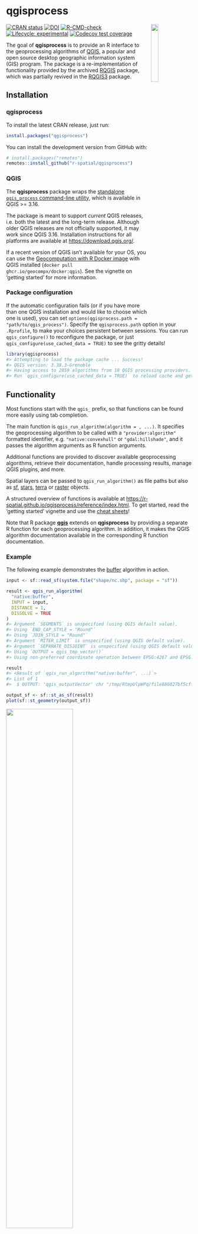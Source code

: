 
<!-- README.md is generated from README.Rmd. Please edit that file -->

# qgisprocess

<img src="man/figures/qgisprocess.svg" align="right" hspace="10" vspace="0" width="20%">

<!-- badges: start -->

[![CRAN
status](https://www.r-pkg.org/badges/version/qgisprocess)](https://CRAN.R-project.org/package=qgisprocess)
[![DOI](https://zenodo.org/badge/DOI/10.5281/zenodo.8260794.svg)](https://doi.org/10.5281/zenodo.8260794)
[![R-CMD-check](https://github.com/r-spatial/qgisprocess/actions/workflows/R-CMD-check.yaml/badge.svg)](https://github.com/r-spatial/qgisprocess/actions/workflows/R-CMD-check.yaml)
[![Lifecycle:
experimental](https://img.shields.io/badge/lifecycle-experimental-orange.svg)](https://lifecycle.r-lib.org/articles/stages.html#experimental)
[![Codecov test
coverage](https://codecov.io/gh/r-spatial/qgisprocess/branch/main/graph/badge.svg)](https://app.codecov.io/gh/r-spatial/qgisprocess/tree/main)
<!-- badges: end -->

The goal of **qgisprocess** is to provide an R interface to the
geoprocessing algorithms of [QGIS](https://qgis.org), a popular and open
source desktop geographic information system (GIS) program. The package
is a re-implementation of functionality provided by the archived
[RQGIS](https://cran.r-project.org/package=RQGIS) package, which was
partially revived in the [RQGIS3](https://github.com/r-spatial/RQGIS3)
package.

## Installation

### qgisprocess

To install the latest CRAN release, just run:

``` r
install.packages("qgisprocess")
```

You can install the development version from GitHub with:

``` r
# install.packages("remotes")
remotes::install_github("r-spatial/qgisprocess")
```

### QGIS

The **qgisprocess** package wraps the [standalone `qgis_process`
command-line
utility](https://docs.qgis.org/latest/en/docs/user_manual/processing/standalone.html),
which is available in QGIS \>= 3.16.

The package is meant to support *current* QGIS releases, i.e. both the
latest and the long-term release. Although older QGIS releases are not
officially supported, it may work since QGIS 3.16. Installation
instructions for all platforms are available at
<https://download.qgis.org/>.

If a recent version of QGIS isn’t available for your OS, you can use the
[Geocomputation with R Docker
image](https://github.com/geocompx/docker/pkgs/container/docker) with
QGIS installed (`docker pull ghcr.io/geocompx/docker:qgis`). See the
vignette on ‘getting started’ for more information.

### Package configuration

If the automatic configuration fails (or if you have more than one QGIS
installation and would like to choose which one is used), you can set
`options(qgisprocess.path = "path/to/qgis_process")`. Specify the
`qgisprocess.path` option in your `.Rprofile`, to make your choices
persistent between sessions. You can run `qgis_configure()` to
reconfigure the package, or just
`qgis_configure(use_cached_data = TRUE)` to see the gritty details!

``` r
library(qgisprocess)
#> Attempting to load the package cache ... Success!
#> QGIS version: 3.38.3-Grenoble
#> Having access to 2059 algorithms from 18 QGIS processing providers.
#> Run `qgis_configure(use_cached_data = TRUE)` to reload cache and get more details.
```

## Functionality

Most functions start with the `qgis_` prefix, so that functions can be
found more easily using tab completion.

The main function is `qgis_run_algorithm(algorithm = , ...)`. It
specifies the geoprocessing algorithm to be called with a
`"provider:algorithm"` formatted identifier, e.g. `"native:convexhull"`
or `"gdal:hillshade"`, and it passes the algorithm arguments as R
function arguments.

Additional functions are provided to discover available geoprocessing
algorithms, retrieve their documentation, handle processing results,
manage QGIS plugins, and more.

Spatial layers can be passed to `qgis_run_algorithm()` as file paths but
also as [sf](https://r-spatial.github.io/sf/),
[stars](https://r-spatial.github.io/stars/),
[terra](https://rspatial.github.io/terra/) or
[raster](https://cran.r-project.org/package=raster) objects.

A structured overview of functions is available at
<https://r-spatial.github.io/qgisprocess/reference/index.html>. To get
started, read the ‘getting started’ vignette and use the [cheat
sheets](https://r-spatial.github.io/qgisprocess/articles/)!

Note that R package
[**qgis**](https://github.com/JanCaha/r_package_qgis) extends on
**qgisprocess** by providing a separate R function for each
geoprocessing algorithm. In addition, it makes the QGIS algorithm
documentation available in the corresponding R function documentation.

### Example

The following example demonstrates the
[buffer](https://docs.qgis.org/latest/en/docs/user_manual/processing_algs/qgis/vectorgeometry.html#buffer)
algorithm in action.

``` r
input <- sf::read_sf(system.file("shape/nc.shp", package = "sf"))

result <- qgis_run_algorithm(
  "native:buffer",
  INPUT = input,
  DISTANCE = 1,
  DISSOLVE = TRUE
)
#> Argument `SEGMENTS` is unspecified (using QGIS default value).
#> Using `END_CAP_STYLE = "Round"`
#> Using `JOIN_STYLE = "Round"`
#> Argument `MITER_LIMIT` is unspecified (using QGIS default value).
#> Argument `SEPARATE_DISJOINT` is unspecified (using QGIS default value).
#> Using `OUTPUT = qgis_tmp_vector()`
#> Using non-preferred coordinate operation between EPSG:4267 and EPSG:4326. Using +proj=pipeline +step +proj=unitconvert +xy_in=deg +xy_out=rad +step +proj=push +v_3 +step +proj=cart +ellps=clrk66 +step +proj=helmert +x=-10 +y=158 +z=187 +step +inv +proj=cart +ellps=WGS84 +step +proj=pop +v_3 +step +proj=unitconvert +xy_in=rad +xy_out=deg, preferred +proj=pipeline +step +proj=unitconvert +xy_in=deg +xy_out=rad +step +proj=hgridshift +grids=ca_nrc_ntv2_0.tif +step +proj=unitconvert +xy_in=rad +xy_out=deg.

result
#> <Result of `qgis_run_algorithm("native:buffer", ...)`>
#> List of 1
#>  $ OUTPUT: 'qgis_outputVector' chr "/tmp/RtmpUlpWPq/file886027bf5cff/file88601bc90fab.gpkg"

output_sf <- sf::st_as_sf(result)
plot(sf::st_geometry(output_sf))
```

<img src="man/figures/README-buffer-1.png" width="60%" />

### Some tips

You can search for algorithms with `qgis_search_algorithms()` (string
matching with regex).

``` r
qgis_search_algorithms(algorithm = "buffer", group = "[Vv]ector")
#> # A tibble: 10 × 5
#>    provider provider_title    group                algorithm     algorithm_title
#>    <chr>    <chr>             <chr>                <chr>         <chr>          
#>  1 gdal     GDAL              Vector geoprocessing gdal:bufferv… Buffer vectors 
#>  2 gdal     GDAL              Vector geoprocessing gdal:oneside… One side buffer
#>  3 grass    GRASS             Vector (v.*)         grass:v.buff… v.buffer       
#>  4 native   QGIS (native c++) Vector geometry      native:buffer Buffer         
#>  5 native   QGIS (native c++) Vector geometry      native:buffe… Variable width…
#>  6 native   QGIS (native c++) Vector geometry      native:multi… Multi-ring buf…
#>  7 native   QGIS (native c++) Vector geometry      native:singl… Single sided b…
#>  8 native   QGIS (native c++) Vector geometry      native:taper… Tapered buffers
#>  9 native   QGIS (native c++) Vector geometry      native:wedge… Create wedge b…
#> 10 sagang   SAGA Next Gen     Vector general       sagang:shape… Shapes buffer
```

You can read the help associated with an algorithm using
`qgis_show_help()`.

``` r
qgis_show_help("native:buffer")
```

A full list of available algorithms is returned by `qgis_algorithms()`.

``` r
qgis_algorithms()
#> # A tibble: 2,059 × 24
#>    provider  provider_title algorithm               algorithm_id algorithm_title
#>    <chr>     <chr>          <chr>                   <chr>        <chr>          
#>  1 3d        QGIS (3D)      3d:tessellate           tessellate   Tessellate     
#>  2 NetworkGT NetworkGT      NetworkGT:1D Flow       1D Flow      1D Flow        
#>  3 NetworkGT NetworkGT      NetworkGT:2D Flow       2D Flow      2D Flow        
#>  4 NetworkGT NetworkGT      NetworkGT:Aperture      Aperture     Aperture       
#>  5 NetworkGT NetworkGT      NetworkGT:Branches and… Branches an… Branches and N…
#>  6 NetworkGT NetworkGT      NetworkGT:Clusters      Clusters     Define Clusters
#>  7 NetworkGT NetworkGT      NetworkGT:Configure     Configure    Configure Netw…
#>  8 NetworkGT NetworkGT      NetworkGT:Connect Y No… Connect Y N… Connect Y Nodes
#>  9 NetworkGT NetworkGT      NetworkGT:Contour Grid  Contour Grid Contour Grid   
#> 10 NetworkGT NetworkGT      NetworkGT:Define Fract… Define Frac… Define Fractur…
#> # ℹ 2,049 more rows
#> # ℹ 19 more variables: provider_can_be_activated <lgl>,
#> #   provider_is_active <lgl>, provider_long_name <chr>, provider_version <chr>,
#> #   provider_warning <chr>, can_cancel <lgl>, deprecated <lgl>, group <chr>,
#> #   has_known_issues <lgl>, help_url <chr>, requires_matching_crs <lgl>,
#> #   short_description <chr>, tags <list>, default_raster_file_extension <chr>,
#> #   default_vector_file_extension <chr>, …
```

It may also be useful to run an algorithm in the QGIS GUI to determine
how the various input values are translated to string processing
arguments. This can be done using the ‘Advanced’ dropdown, by copying
either the `qgis_process` command string or the JSON string:

![](man/figures/copy_as_json.png)

Note that the JSON string can be passed directly to
`qgis_run_algorithm()`!

## Code of Conduct

Please note that the qgisprocess project is released with a [Contributor
Code of
Conduct](https://r-spatial.github.io/qgisprocess/CODE_OF_CONDUCT.html).
By contributing to this project, you agree to abide by its terms.

## More information

### Presentations

- useR! 2024:
  [slides](https://florisvdh.github.io/user-2024-qgisprocess/)
- FOSS4G 2023:
  [slides](https://florisvdh.github.io/foss4g-2023-qgisprocess/) &
  [video](https://www.youtube.com/watch?v=Qt5DzWThWqI)
- FOSS4G 2021:
  [slides](https://dewey.dunnington.ca/slides/qgisprocess2021/) &
  [video](https://www.youtube.com/watch?v=iA0OQ2Icn6Y&t=1912s)

### In the wild

(Draft)

Following case studies have used the package:

- \<Reference to your work\>. Source code: \<URL\>.

*If you used the package in your work and would like to see it
referenced here, then give a shout in issue
[\#211](https://github.com/r-spatial/qgisprocess/issues/211) or make a
pull request!*

### Further reading

- A
  [paper](https://journal.r-project.org/archive/2017/RJ-2017-067/index.html)
  on the original RQGIS package published in the R Journal
- A [discussion](https://github.com/r-spatial/discuss/issues/41) about
  options for running QGIS from R that led to this package
- The [pull request](https://github.com/qgis/QGIS/pull/34617) in the
  QGIS repo that led to the development of the `qgis_process`
  command-line utility

